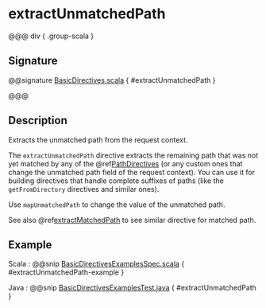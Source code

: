 # extractUnmatchedPath

@@@ div { .group-scala }

## Signature

@@signature [BasicDirectives.scala](/http/src/main/scala/akka/http/scaladsl/server/directives/BasicDirectives.scala) { #extractUnmatchedPath }

@@@

## Description

Extracts the unmatched path from the request context.

The `extractUnmatchedPath` directive extracts the remaining path that was not yet matched by any of the @ref[PathDirectives](../path-directives/index.md)
(or any custom ones that change the unmatched path field of the request context). You can use it for building directives
that handle complete suffixes of paths (like the `getFromDirectory` directives and similar ones).

Use `mapUnmatchedPath` to change the value of the unmatched path.

See also @ref[extractMatchedPath](extractMatchedPath.md) to see similar directive for matched path.

## Example

Scala
:  @@snip [BasicDirectivesExamplesSpec.scala](/docs/src/test/scala/docs/http/scaladsl/server/directives/BasicDirectivesExamplesSpec.scala) { #extractUnmatchedPath-example }

Java
:  @@snip [BasicDirectivesExamplesTest.java](/docs/src/test/java/docs/http/javadsl/server/directives/BasicDirectivesExamplesTest.java) { #extractUnmatchedPath }
